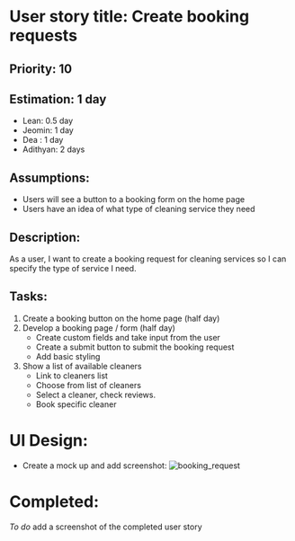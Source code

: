 # User story title: Create booking requests

## Priority: 10

## Estimation: 1 day
- Lean: 0.5 day
- Jeomin: 1 day
- Dea : 1 day
- Adithyan: 2 days

## Assumptions:
- Users will see a button to a booking form on the home page
- Users have an idea of what type of cleaning service they need

## Description: 
As a user, I want to create a booking request for cleaning services so I can specify the type of service I need.

## Tasks:

1. Create a booking button on the home page (half day)
2. Develop a booking page / form (half day)
    - Create custom fields and take input from the user
    - Create a submit button to submit the booking request
    - Add basic styling
3. Show a list of available cleaners
    - Link to cleaners list
    - Choose from list of cleaners
    - Select a cleaner, check reviews.
    - Book specific cleaner


# UI Design:
* Create a mock up and add screenshot:
  ![booking_request](https://github.com/user-attachments/assets/d28d3e18-58d0-40f2-b47f-6687589d11ad)


# Completed:
*To do* add a screenshot of the completed user story


